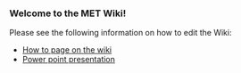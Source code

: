 ### Welcome to the MET Wiki!

Please see the following information on how to edit the Wiki:
- [How to page on the wiki](https://github.com/MutationalEpidemiologyTeam/METwiki.github.io/blob/main/How_to_edit_the_wiki.md)
- [Power point presentation](docs/20250411_MET_DataLab_the_lab_wiki.pdf)
